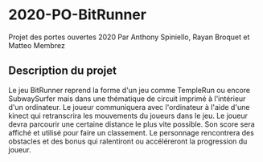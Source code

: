 # 2020-PO-BitRunner
Projet des portes ouvertes 2020
Par Anthony Spiniello, Rayan Broquet et Matteo Membrez

## Description du projet
Le jeu BitRunner reprend la forme d'un jeu comme TempleRun ou encore SubwaySurfer mais dans une thématique de circuit imprimé à l'intérieur d'un ordinateur. Le joueur communiquera avec l'ordinateur à l'aide d'une kinect qui retranscrira les mouvements du joueurs dans le jeu.
Le joueur devra parcourir une certaine distance le plus vite possible. Son score sera affiché et utilisé pour faire un classement. Le personnage rencontrera des obstacles et des bonus qui ralentiront ou accéléreront la progression du joueur.
